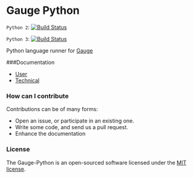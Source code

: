 # Gauge Python 
`Python 2`: [![Build Status](https://snap-ci.com/kashishm/gauge-python/branch/python2/build_image)](https://snap-ci.com/kashishm/gauge-python/branch/python2)

`Python 3`: [![Build Status](https://snap-ci.com/kashishm/gauge-python/branch/master/build_image)](https://snap-ci.com/kashishm/gauge-python/branch/master)

Python language runner for [Gauge](https://github.com/getgauge/gauge)

###Documentation

* [User](https://github.com/kashishm/gauge-python/wiki/User-Documentation)
* [Technical](https://github.com/kashishm/gauge-python/wiki/Technical-Documentation)

### How can I contribute

Contributions can be of many forms:

- Open an issue, or participate in an existing one.
- Write some code, and send us a pull request.
- Enhance the documentation

### License

The Gauge-Python is an open-sourced software licensed under the [MIT license](http://opensource.org/licenses/MIT).
